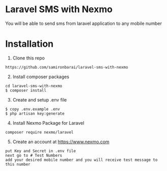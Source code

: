 # Laravel SMS with Nexmo

You will be able to send sms from laravel application to any mobile number

# Installation
1. Clone this repo
```
https://github.com/samironbarai/laravel-sms-with-nexmo
```

2. Install composer packages
```
cd laravel-sms-with-nexmo
$ composer install
```

3. Create and setup .env file
```
$ copy .env.example .env
$ php artisan key:generate
```

4. Install Nexmo Package for Laravel 
```
composer require nexmo/laravel
```

5. Create an account at https://www.nexmo.com
```
put Key and Secret in .env file
next go to # Test Numbers
add your desired mobile number and you will receive test message to this number
```

